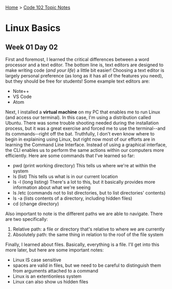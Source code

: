 [Home](../README.md) > [Code 102 Topic Notes](../102topicNotes.md)

# Linux Basics

## Week 01 Day 02

First and foremost, I learned the critical differences between a word processor and a text editor.
The bottom line is, text editors are designed to make writing code (*and your life*) a little bit easier!
Choosing a text editor is largely personal preference (as long as it has all of the features you need), but they should be free for students!
Some example text editors are:

- Note++
- VS Code
- Atom

Next, I installed a **virtual machine** on my PC that enables me to run Linux (and access our terminal).
In this case, I'm using a distribution called Ubuntu.
There was some trouble shooting needed during the installation process, but it was a great exercise and forced me to use the terminal--and its commands--right off the bat.
Truthfully, I don't even know where to begin in explaining using Linux, but right now most of our efforts are in learning the Command Line Interface.
Instead of using a graphical interface, the CLI enables us to perform the same actions within our computers more efficiently.
Here are some commands that I've learned so far:

- pwd (print working directory) This tells us where we're at within the system
- ls (list) This tells us what is in our current location
- ls -l (long listing) There's a lot to this, but it basically provides more information about what we're seeing
- ls /etc (commands not to list directories, but to list directories' contents)
- ls -a (lists contents of a directory, including hidden files)
- cd (change directory)

Also important to note is the different paths we are able to navigate.
There are two specifically:

1. Relative path: a file or directory that's relative to where we are currently
2. Absolutely path: the same thing in relation to the roof of the file system

Finally, I learned about files.
Basically, everything is a file.
I'll get into this more later, but here are some important notes:

- Linux IS case sensitive
- spaces are valid in files, but we need to be careful to distinguish them from arguments attached to a command
- Linux is an extentionless system
- Linux can also show us hidden files
